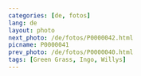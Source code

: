 ```yaml
---
categories: [de, fotos]
lang: de
layout: photo
next_photo: /de/fotos/P0000042.html
picname: P0000041
prev_photo: /de/fotos/P0000040.html
tags: [Green Grass, Ingo, Willys]
---
```

